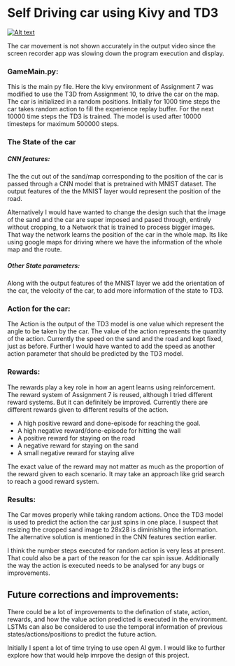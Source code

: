 # Self Driving car using Kivy and TD3

[![Alt text](https://img.youtube.com/vi/SO3KbC9EGHw/0.jpg)](https://www.youtube.com/watch?v=SO3KbC9EGHw)

The car movement is not shown accurately in the output video since the screen recorder app was slowing down the program execution and display.

### GameMain.py:
This is the main py file. Here the kivy environment of Assignment 7 was modified to use the T3D from Assignment 10, to drive the car on the map.
The car is initialized in a random positions. 
Initially for 1000 time steps the car takes random action to fill the experience replay buffer. For the next 10000 time steps the TD3 is trained. The model is used after 10000 timesteps for maximum 500000 steps.

### The State of the car 
##### CNN features:
The the cut out of the sand/map corresponding to the position of the car is passed through a CNN model that is pretrained with MNIST dataset. The output features of the the MNIST layer would represent the position of the road. 

Alternatively I would have wanted to change the design such that the image of the sand and the car are super imposed and pased through, entirely without cropping, to a Network that is trained to process bigger images. That way the network learns the position of the car in the whole map. Its like using google maps for driving where we have the information of the whole map and the route.

##### Other State parameters:
Along with the output features of the MNIST layer we add the orientation of the car, the velocity of the car, to add more information of the state to TD3.

### Action for the car:
The Action is the output of the TD3 model is one value which represent the angle to be taken by the car. The value of the action represents the quantity of the action. Currently the speed on the sand and the road and kept fixed, just as before.
Further I would have wanted to add the speed as another action parameter that should be predicted by the TD3 model.

### Rewards:
The rewards play a key role in how an agent learns using reinforcement. The reward system of Assignment 7 is reused, although I tried different reward systems. But it can definitely be improved. Currently there are different rewards given to different results of the action. 
- A high positive reward and done-episode for reaching the goal.
- A high negative reward/done-episode for hitting the wall
- A positive reward for staying on the road
- A negative reward for staying on the sand
- A small negative reward for staying alive

The exact value of the reward may not matter as much as the proportion of the reward given to each scenario. It may take an approach like grid search to reach a good reward system.

### Results:
The Car moves properly while taking random actions. Once the TD3 model is used to predict the action the car just spins in one place. I suspect that resizing the cropped sand image to 28x28 is diminishing the information. The alternative solution is mentioned in the CNN features section earlier. 

I think the number steps executed for random action is very less at present. That could also be a part of the reason for the car spin issue. Additionally the way the action is executed needs to be analysed for any bugs or improvements.


## Future corrections and improvements:
There could be a lot of improvements to the defination of state, action, rewards, and how the value action predicted is executed in the environment. LSTMs can also be considered to use the temporal information of previous states/actions/positions to predict the future action.

Initially I spent a lot of time trying to use open AI gym. I would like to further explore how that would help imrpove the design of this project.
